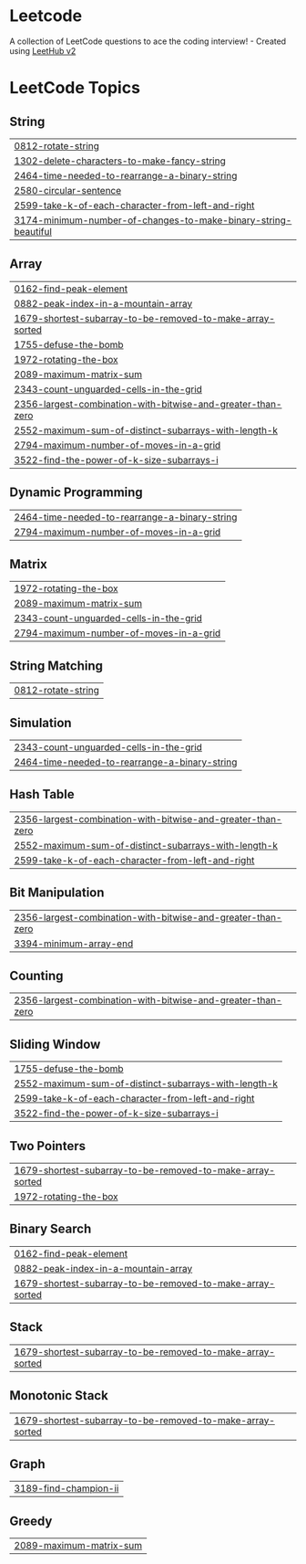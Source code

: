 # Leetcode
A collection of LeetCode questions to ace the coding interview! - Created using [LeetHub v2](https://github.com/arunbhardwaj/LeetHub-2.0)

<!---LeetCode Topics Start-->
# LeetCode Topics
## String
|  |
| ------- |
| [0812-rotate-string](https://github.com/yashwingahlawat/Leetcode/tree/master/0812-rotate-string) |
| [1302-delete-characters-to-make-fancy-string](https://github.com/yashwingahlawat/Leetcode/tree/master/1302-delete-characters-to-make-fancy-string) |
| [2464-time-needed-to-rearrange-a-binary-string](https://github.com/yashwingahlawat/Leetcode/tree/master/2464-time-needed-to-rearrange-a-binary-string) |
| [2580-circular-sentence](https://github.com/yashwingahlawat/Leetcode/tree/master/2580-circular-sentence) |
| [2599-take-k-of-each-character-from-left-and-right](https://github.com/yashwingahlawat/Leetcode/tree/master/2599-take-k-of-each-character-from-left-and-right) |
| [3174-minimum-number-of-changes-to-make-binary-string-beautiful](https://github.com/yashwingahlawat/Leetcode/tree/master/3174-minimum-number-of-changes-to-make-binary-string-beautiful) |
## Array
|  |
| ------- |
| [0162-find-peak-element](https://github.com/yashwingahlawat/Leetcode/tree/master/0162-find-peak-element) |
| [0882-peak-index-in-a-mountain-array](https://github.com/yashwingahlawat/Leetcode/tree/master/0882-peak-index-in-a-mountain-array) |
| [1679-shortest-subarray-to-be-removed-to-make-array-sorted](https://github.com/yashwingahlawat/Leetcode/tree/master/1679-shortest-subarray-to-be-removed-to-make-array-sorted) |
| [1755-defuse-the-bomb](https://github.com/yashwingahlawat/Leetcode/tree/master/1755-defuse-the-bomb) |
| [1972-rotating-the-box](https://github.com/yashwingahlawat/Leetcode/tree/master/1972-rotating-the-box) |
| [2089-maximum-matrix-sum](https://github.com/yashwingahlawat/Leetcode/tree/master/2089-maximum-matrix-sum) |
| [2343-count-unguarded-cells-in-the-grid](https://github.com/yashwingahlawat/Leetcode/tree/master/2343-count-unguarded-cells-in-the-grid) |
| [2356-largest-combination-with-bitwise-and-greater-than-zero](https://github.com/yashwingahlawat/Leetcode/tree/master/2356-largest-combination-with-bitwise-and-greater-than-zero) |
| [2552-maximum-sum-of-distinct-subarrays-with-length-k](https://github.com/yashwingahlawat/Leetcode/tree/master/2552-maximum-sum-of-distinct-subarrays-with-length-k) |
| [2794-maximum-number-of-moves-in-a-grid](https://github.com/yashwingahlawat/Leetcode/tree/master/2794-maximum-number-of-moves-in-a-grid) |
| [3522-find-the-power-of-k-size-subarrays-i](https://github.com/yashwingahlawat/Leetcode/tree/master/3522-find-the-power-of-k-size-subarrays-i) |
## Dynamic Programming
|  |
| ------- |
| [2464-time-needed-to-rearrange-a-binary-string](https://github.com/yashwingahlawat/Leetcode/tree/master/2464-time-needed-to-rearrange-a-binary-string) |
| [2794-maximum-number-of-moves-in-a-grid](https://github.com/yashwingahlawat/Leetcode/tree/master/2794-maximum-number-of-moves-in-a-grid) |
## Matrix
|  |
| ------- |
| [1972-rotating-the-box](https://github.com/yashwingahlawat/Leetcode/tree/master/1972-rotating-the-box) |
| [2089-maximum-matrix-sum](https://github.com/yashwingahlawat/Leetcode/tree/master/2089-maximum-matrix-sum) |
| [2343-count-unguarded-cells-in-the-grid](https://github.com/yashwingahlawat/Leetcode/tree/master/2343-count-unguarded-cells-in-the-grid) |
| [2794-maximum-number-of-moves-in-a-grid](https://github.com/yashwingahlawat/Leetcode/tree/master/2794-maximum-number-of-moves-in-a-grid) |
## String Matching
|  |
| ------- |
| [0812-rotate-string](https://github.com/yashwingahlawat/Leetcode/tree/master/0812-rotate-string) |
## Simulation
|  |
| ------- |
| [2343-count-unguarded-cells-in-the-grid](https://github.com/yashwingahlawat/Leetcode/tree/master/2343-count-unguarded-cells-in-the-grid) |
| [2464-time-needed-to-rearrange-a-binary-string](https://github.com/yashwingahlawat/Leetcode/tree/master/2464-time-needed-to-rearrange-a-binary-string) |
## Hash Table
|  |
| ------- |
| [2356-largest-combination-with-bitwise-and-greater-than-zero](https://github.com/yashwingahlawat/Leetcode/tree/master/2356-largest-combination-with-bitwise-and-greater-than-zero) |
| [2552-maximum-sum-of-distinct-subarrays-with-length-k](https://github.com/yashwingahlawat/Leetcode/tree/master/2552-maximum-sum-of-distinct-subarrays-with-length-k) |
| [2599-take-k-of-each-character-from-left-and-right](https://github.com/yashwingahlawat/Leetcode/tree/master/2599-take-k-of-each-character-from-left-and-right) |
## Bit Manipulation
|  |
| ------- |
| [2356-largest-combination-with-bitwise-and-greater-than-zero](https://github.com/yashwingahlawat/Leetcode/tree/master/2356-largest-combination-with-bitwise-and-greater-than-zero) |
| [3394-minimum-array-end](https://github.com/yashwingahlawat/Leetcode/tree/master/3394-minimum-array-end) |
## Counting
|  |
| ------- |
| [2356-largest-combination-with-bitwise-and-greater-than-zero](https://github.com/yashwingahlawat/Leetcode/tree/master/2356-largest-combination-with-bitwise-and-greater-than-zero) |
## Sliding Window
|  |
| ------- |
| [1755-defuse-the-bomb](https://github.com/yashwingahlawat/Leetcode/tree/master/1755-defuse-the-bomb) |
| [2552-maximum-sum-of-distinct-subarrays-with-length-k](https://github.com/yashwingahlawat/Leetcode/tree/master/2552-maximum-sum-of-distinct-subarrays-with-length-k) |
| [2599-take-k-of-each-character-from-left-and-right](https://github.com/yashwingahlawat/Leetcode/tree/master/2599-take-k-of-each-character-from-left-and-right) |
| [3522-find-the-power-of-k-size-subarrays-i](https://github.com/yashwingahlawat/Leetcode/tree/master/3522-find-the-power-of-k-size-subarrays-i) |
## Two Pointers
|  |
| ------- |
| [1679-shortest-subarray-to-be-removed-to-make-array-sorted](https://github.com/yashwingahlawat/Leetcode/tree/master/1679-shortest-subarray-to-be-removed-to-make-array-sorted) |
| [1972-rotating-the-box](https://github.com/yashwingahlawat/Leetcode/tree/master/1972-rotating-the-box) |
## Binary Search
|  |
| ------- |
| [0162-find-peak-element](https://github.com/yashwingahlawat/Leetcode/tree/master/0162-find-peak-element) |
| [0882-peak-index-in-a-mountain-array](https://github.com/yashwingahlawat/Leetcode/tree/master/0882-peak-index-in-a-mountain-array) |
| [1679-shortest-subarray-to-be-removed-to-make-array-sorted](https://github.com/yashwingahlawat/Leetcode/tree/master/1679-shortest-subarray-to-be-removed-to-make-array-sorted) |
## Stack
|  |
| ------- |
| [1679-shortest-subarray-to-be-removed-to-make-array-sorted](https://github.com/yashwingahlawat/Leetcode/tree/master/1679-shortest-subarray-to-be-removed-to-make-array-sorted) |
## Monotonic Stack
|  |
| ------- |
| [1679-shortest-subarray-to-be-removed-to-make-array-sorted](https://github.com/yashwingahlawat/Leetcode/tree/master/1679-shortest-subarray-to-be-removed-to-make-array-sorted) |
## Graph
|  |
| ------- |
| [3189-find-champion-ii](https://github.com/yashwingahlawat/Leetcode/tree/master/3189-find-champion-ii) |
## Greedy
|  |
| ------- |
| [2089-maximum-matrix-sum](https://github.com/yashwingahlawat/Leetcode/tree/master/2089-maximum-matrix-sum) |
<!---LeetCode Topics End-->